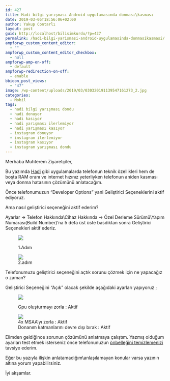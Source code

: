 ```yaml
---
id: 427
title: Hadi bilgi yarışması Android uygulamasında donması\kasması
date: 2019-03-05T18:56:06+02:00
author: Yakup Contarlı
layout: post
guid: http://localhost/bilisimkurdu/?p=427
permalink: /hadi-bilgi-yarismasi-android-uygulamasinda-donmasikasmasi/
ampforwp_custom_content_editor:
  - ""
ampforwp_custom_content_editor_checkbox:
  - null
ampforwp-amp-on-off:
  - default
ampforwp-redirection-on-off:
  - enable
bbioon_post_views:
  - "47"
image: /wp-content/uploads/2019/03/030320191139547161273_2.jpg
categories:
  - Mobil
tags:
  - hadi bilgi yarışması dondu
  - hadi donuyor
  - hadi kasıyor
  - hadi yarışması ilerlemiyor
  - hadi yarışması kasıyor
  - instagram donuyor
  - instagram ilerlemiyor
  - instagram kasıyor
  - instagram yarışması dondu
---
```

Merhaba Muhterem Ziyaretçiler,

Bu yazımda <a rel="noreferrer noopener" aria-label="Hadi (yeni sekmede açılır)" href="https://play.google.com/store/apps/details?id=go.tv.hadi&hl=tr" target="_blank">Hadi</a> gibi uygulamalarda telefonun teknik özellikleri hem de boşta RAM oranı ve internet hızınız yeterliyken telefonun aniden kasması veya donma hatasının çözümünü anlatacağım.

<!--more-->

Önce telefonumuzun &#8220;Developer Options&#8221; yani Geliştirici Seçeneklerini aktif ediyoruz.

Ama nasıl geliştirici seçeneğini aktif ederim?

Ayarlar -> Telefon Hakkında\Cihaz Hakkında -> Özel Derleme Sürümü\Yapım Numarası(Build Number)&#8217;na 5 defa üst üste basdıktan sonra Geliştirici Seçenekleri aktif ederiz.<figure class="wp-block-image">

![](https://i.hizliresim.com/r5agD7.png) <figcaption>1.Adım</figcaption></figure> <figure class="wp-block-image">![](https://i.hizliresim.com/7apoL5.png)<figcaption>2.adım</figcaption></figure> 

Telefonumuzu geliştirici seçeneğini açtık sorunu çözmek için ne yapacağız o zaman?

Geliştirici Seçeneğini &#8220;Açık&#8221; olacak şekilde aşağıdaki ayarları yapıyoruz ;<figure class="wp-block-image">

![](https://i.hizliresim.com/P1A5V9.png) <figcaption>Gpu oluşturmayı zorla : Aktif</figcaption></figure> <figure class="wp-block-image">![](https://i.hizliresim.com/grDkG3.png)<figcaption>4x MSAA&#8217;yı zorla : Aktif  
Donanım katmanlarını devre dışı bırak : Aktif</figcaption></figure> 

Elimden geldiğince sorunun çözümünü anlatmaya çalıştım. Yazmış olduğum ayarları test etmek isterseniz önce telefonunuzun <a rel="noreferrer noopener" aria-label=" önbelleğini temizlemenizi (yeni sekmede açılır)" href="https://teknobolge.com/nasil-yapilir/android-8-0-ve-uzerinde-onbellek-nasil-temizlenir" target="_blank">önbelleğini temizlemenizi</a> tavsiye ederim.

Eğer bu yazıyla ilişkin anlatamadığım\anlaşılamayan konular varsa yazının altına yorum yapabilirsiniz.

İyi akşamlar.